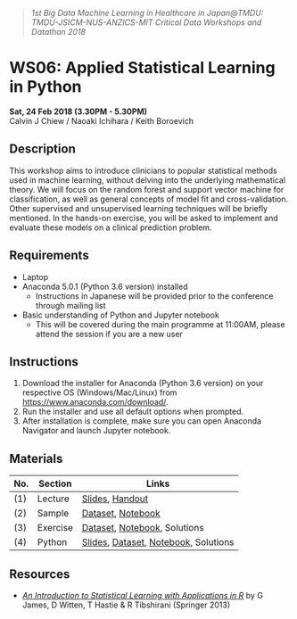 > *1st Big Data Machine Learning in Healthcare in Japan@TMDU:<br>
> TMDU-JSICM-NUS-ANZICS-MIT Critical Data Workshops and Datathon 2018*

# WS06: Applied Statistical Learning in Python
**Sat, 24 Feb 2018 (3.30PM - 5.30PM)**<br>
Calvin J Chiew / Naoaki Ichihara / Keith Boroevich

## Description
This workshop aims to introduce clinicians to popular statistical methods used in machine learning, without delving into the underlying mathematical theory. We will focus on the random forest and support vector machine for classification, as well as general concepts of model fit and cross-validation. Other supervised and unsupervised learning techniques will be briefly mentioned. In the hands-on exercise, you will be asked to implement and evaluate these models on a clinical prediction problem.

## Requirements
- Laptop 
- Anaconda 5.0.1 (Python 3.6 version) installed 
  - Instructions in Japanese will be provided prior to the conference through mailing list
- Basic understanding of Python and Jupyter notebook
  - This will be covered during the main programme at 11:00AM, please attend the session if you are a new user

## Instructions
1. Download the installer for Anaconda (Python 3.6 version) on your respective OS (Windows/Mac/Linux) from https://www.anaconda.com/download/. 
2. Run the installer and use all default options when prompted. 
3. After installation is complete, make sure you can open Anaconda Navigator and launch Jupyter notebook.

## Materials

No. | Section  | Links
--- | -------- | --------
(1) | Lecture  | [Slides](lecture/WS06_Slides.pdf), [Handout](lecture/handout.md)
(2) | Sample   | [Dataset](sample/lungsample.csv), [Notebook](sample/Lung.ipynb)
(3) | Exercise | [Dataset](exercise/leukemia.csv), [Notebook](exercise/Leukemia.ipynb), Solutions
(4) | Python   | [Slides](python/Python_Slides.pdf), [Dataset](python/births.csv), [Notebook](python/Python.ipynb), Solutions

## Resources

- *[An Introduction to Statistical Learning with Applications in R](http://www-bcf.usc.edu/~gareth/ISL/)* by G James, D Witten, T Hastie & R Tibshirani (Springer 2013)
